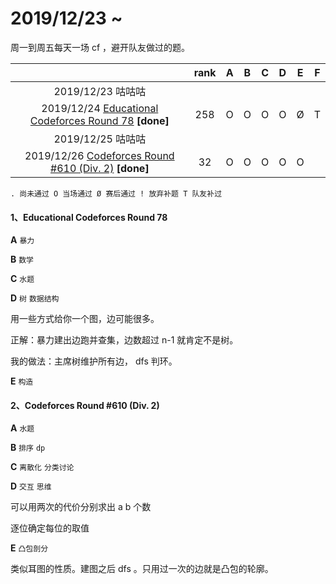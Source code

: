 # 2019/12/23 ~ 

周一到周五每天一场 cf ，避开队友做过的题。

|                                                              | rank |  A   |  B   |  C   |  D   |  E   |  F   |
| :----------------------------------------------------------: | :--: | :--: | :--: | :--: | :--: | :--: | :--: |
|                      2019/12/23 咕咕咕                       |      |      |      |      |      |      |      |
| 2019/12/24 [Educational Codeforces Round 78](https://codeforces.com/contest/1278) **[done]** | 258  |  O   |  O   |  O   |  O   |  Ø   |  T   |
|                      2019/12/25 咕咕咕                       |      |      |      |      |      |      |      |
| 2019/12/26 [Codeforces Round #610 (Div. 2)](https://codeforces.com/contest/1282) **[done]** |  32  |  O   |  O   |  O   |  O   |  O   |      |

`. 尚未通过 O 当场通过 Ø 赛后通过 ! 放弃补题 T 队友补过`

#### 1、Educational Codeforces Round 78

**A** `暴力`

**B** `数学`

**C** `水题`

**D** `树` `数据结构`

用一些方式给你一个图，边可能很多。

正解：暴力建出边跑并查集，边数超过 n-1 就肯定不是树。

我的做法：主席树维护所有边， dfs 判环。

**E** `构造`

#### 2、Codeforces Round #610 (Div. 2)

**A** `水题`

**B** `排序` `dp`

**C** `离散化` `分类讨论`

**D** `交互` `思维`

可以用两次的代价分别求出 a b 个数

逐位确定每位的取值

**E** `凸包剖分` 

类似耳图的性质。建图之后 dfs 。只用过一次的边就是凸包的轮廓。

